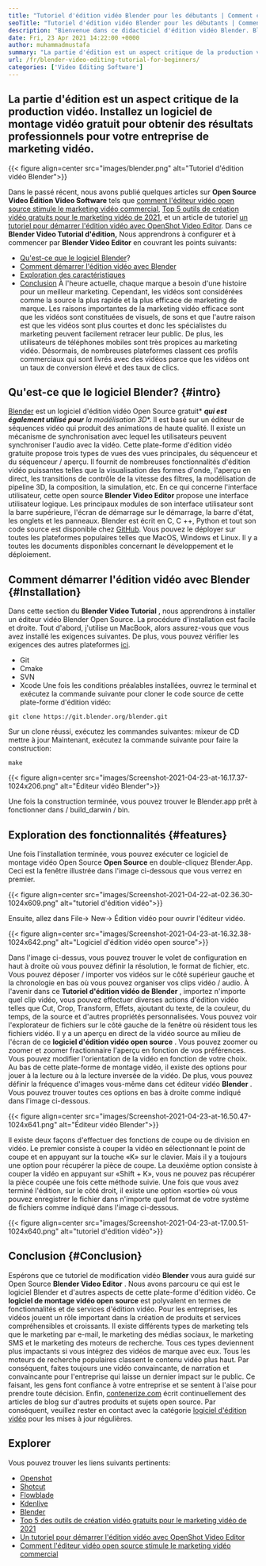 ```yaml
---
title: "Tutoriel d'édition vidéo Blender pour les débutants | Comment ça fonctionne" 
seoTitle: "Tutoriel d'édition vidéo Blender pour les débutants | Comment ça fonctionne" 
description: "Bienvenue dans ce didacticiel d'édition vidéo Blender. Blender est open-source, propose des effets, des animations, des filtres, des aperçus en direct et une prise en charge de l'ajout d'images." 
date: Fri, 23 Apr 2021 14:22:00 +0000
author: muhammadmustafa
summary: "La partie d'édition est un aspect critique de la production vidéo. Installez un logiciel de montage vidéo gratuit pour obtenir des résultats professionnels pour votre entreprise de marketing vidéo." 
url: /fr/blender-video-editing-tutorial-for-beginners/
categories: ['Video Editing Software']
---
```


## La partie d'édition est un aspect critique de la production vidéo. Installez un logiciel de montage vidéo gratuit pour obtenir des résultats professionnels pour votre entreprise de marketing vidéo.

{{< figure align=center src="images/blender.png" alt="Tutoriel d'édition vidéo Blender">}}

Dans le passé récent, nous avons publié quelques articles sur  **Open Source Video Édition Video Software** tels que [comment l'éditeur vidéo open source stimule le marketing vidéo commercial][1], [Top 5 outils de création vidéo gratuits pour le marketing vidéo de 2021][ 2], et un article de tutoriel [un tutoriel pour démarrer l'édition vidéo avec OpenShot Video Editor][3]. Dans ce  **Blender Video Tutorial d'édition,**  Nous apprendrons à configurer et à commencer par **Blender Video Editor**  en couvrant les points suivants:
  * [Qu'est-ce que le logiciel Blender][4]?
  * [Comment démarrer l'édition vidéo avec Blender][5]
  * [Exploration des caractéristiques][6]
  * [Conclusion][7]
À l'heure actuelle, chaque marque a besoin d'une histoire pour un meilleur marketing. Cependant, les vidéos sont considérées comme la source la plus rapide et la plus efficace de marketing de marque. Les raisons importantes de la marketing vidéo efficace sont que les vidéos sont constituées de visuels, de sons et que l'autre raison est que les vidéos sont plus courtes et donc les spécialistes du marketing peuvent facilement retracer leur public. De plus, les utilisateurs de téléphones mobiles sont très propices au marketing vidéo. Désormais, de nombreuses plateformes classent ces profils commerciaux qui sont livrés avec des vidéos parce que les vidéos ont un taux de conversion élevé et des taux de clics.

## Qu'est-ce que le logiciel Blender? {#intro}

[Blender][8] est un logiciel d'édition vidéo Open Source gratuit*  ***qui est également utilisé pour**  la modélisation 3D**. Il est basé sur un éditeur de séquences vidéo qui produit des animations de haute qualité. Il existe un mécanisme de synchronisation avec lequel les utilisateurs peuvent synchroniser l'audio avec la vidéo. Cette plate-forme d'édition vidéo gratuite propose trois types de vues des vues principales, du séquenceur et du séquenceur / aperçu. Il fournit de nombreuses fonctionnalités d'édition vidéo puissantes telles que la visualisation des formes d'onde, l'aperçu en direct, les transitions de contrôle de la vitesse des filtres, la modélisation de pipeline 3D, la composition, la simulation, etc.
En ce qui concerne l'interface utilisateur, cette open source  **Blender Video Editor**  propose une interface utilisateur logique. Les principaux modules de son interface utilisateur sont la barre supérieure, l'écran de démarrage sur le démarrage, la barre d'état, les onglets et les panneaux. Blender est écrit en C, C ++, Python et tout son code source est disponible chez [GitHub][9]. Vous pouvez le déployer sur toutes les plateformes populaires telles que MacOS, Windows et Linux. Il y a toutes les documents disponibles concernant le développement et le déploiement.

## Comment démarrer l'édition vidéo avec Blender {#Installation}

Dans cette section du  **Blender Video Tutorial**  , nous apprendrons à installer un éditeur vidéo Blender Open Source. La procédure d'installation est facile et droite. Tout d'abord, j'utilise un MacBook, alors assurez-vous que vous avez installé les exigences suivantes. De plus, vous pouvez vérifier les exigences des autres plateformes [ici][10].
  * Git
  * Cmake
  * SVN
  * Xcode
Une fois les conditions préalables installées, ouvrez le terminal et exécutez la commande suivante pour cloner le code source de cette plate-forme d'édition vidéo:
```
git clone https://git.blender.org/blender.git
```
Sur un clone réussi, exécutez les commandes suivantes:
mixeur de CD
mettre à jour
Maintenant, exécutez la commande suivante pour faire la construction:
```
make
```

{{< figure align=center src="images/Screenshot-2021-04-23-at-16.17.37-1024x206.png" alt="Éditeur vidéo Blender">}}

Une fois la construction terminée, vous pouvez trouver le Blender.app prêt à fonctionner dans / build_darwin / bin.

## Exploration des fonctionnalités {#features}

Une fois l'installation terminée, vous pouvez exécuter ce logiciel de montage vidéo Open Source  **Open Source**  en double-cliquez Blender.App. Ceci est la fenêtre illustrée dans l'image ci-dessous que vous verrez en premier.

{{< figure align=center src="images/Screenshot-2021-04-22-at-02.36.30-1024x609.png" alt="tutoriel d'édition vidéo">}}

Ensuite, allez dans File-> New-> Édition vidéo pour ouvrir l'éditeur vidéo.

{{< figure align=center src="images/Screenshot-2021-04-23-at-16.32.38-1024x642.png" alt="Logiciel d'édition vidéo open source">}}

Dans l'image ci-dessus, vous pouvez trouver le volet de configuration en haut à droite où vous pouvez définir la résolution, le format de fichier, etc. Vous pouvez déposer / importer vos vidéos sur le côté supérieur gauche et la chronologie en bas où vous pouvez organiser vos clips vidéo / audio.
À l'avenir dans ce  **Tutoriel d'édition vidéo de Blender** , importez n'importe quel clip vidéo, vous pouvez effectuer diverses actions d'édition vidéo telles que Cut, Crop, Transform, Effets, ajoutant du texte, de la couleur, du temps, de la source et d'autres propriétés personnalisées. Vous pouvez voir l'explorateur de fichiers sur le côté gauche de la fenêtre où résident tous les fichiers vidéo. Il y a un aperçu en direct de la vidéo source au milieu de l'écran de ce  **logiciel d'édition vidéo open source**  . Vous pouvez zoomer ou zoomer et zoomer fractionnaire l'aperçu en fonction de vos préférences. Vous pouvez modifier l'orientation de la vidéo en fonction de votre choix. Au bas de cette plate-forme de montage vidéo, il existe des options pour jouer à la lecture ou à la lecture inversée de la vidéo. De plus, vous pouvez définir la fréquence d'images vous-même dans cet éditeur vidéo **Blender**  . Vous pouvez trouver toutes ces options en bas à droite comme indiqué dans l'image ci-dessous.

{{< figure align=center src="images/Screenshot-2021-04-23-at-16.50.47-1024x641.png" alt="Éditeur vidéo Blender">}}

Il existe deux façons d'effectuer des fonctions de coupe ou de division en vidéo. Le premier consiste à couper la vidéo en sélectionnant le point de coupe et en appuyant sur la touche «K» sur le clavier. Mais il y a toujours une option pour récupérer la pièce de coupe. La deuxième option consiste à couper la vidéo en appuyant sur «Shift + K», vous ne pouvez pas récupérer la pièce coupée une fois cette méthode suivie. Une fois que vous avez terminé l'édition, sur le côté droit, il existe une option «sortie» où vous pouvez enregistrer le fichier dans n'importe quel format de votre système de fichiers comme indiqué dans l'image ci-dessous.

{{< figure align=center src="images/Screenshot-2021-04-23-at-17.00.51-1024x640.png" alt="tutoriel d'édition vidéo">}}


## Conclusion {#Conclusion}

Espérons que ce tutoriel de modification vidéo  **Blender** vous aura guidé sur Open Source  **Blender Video Editor**  . Nous avons parcouru ce qui est le logiciel Blender et d'autres aspects de cette plate-forme d'édition vidéo. Ce **logiciel de montage vidéo open source**  est polyvalent en termes de fonctionnalités et de services d'édition vidéo. Pour les entreprises, les vidéos jouent un rôle important dans la création de produits et services compréhensibles et croissants. Il existe différents types de marketing tels que le marketing par e-mail, le marketing des médias sociaux, le marketing SMS et le marketing des moteurs de recherche. Tous ces types deviennent plus impactants si vous intégrez des vidéos de marque avec eux. Tous les moteurs de recherche populaires classent le contenu vidéo plus haut. Par conséquent, faites toujours une vidéo convaincante, de narration et convaincante pour l'entreprise qui laisse un dernier impact sur le public. Ce faisant, les gens font confiance à votre entreprise et se sentent à l'aise pour prendre toute décision.
Enfin, [contenerize.com][11] écrit continuellement des articles de blog sur d'autres produits et sujets open source. Par conséquent, veuillez rester en contact avec la catégorie [logiciel d'édition vidéo][12] pour les mises à jour régulières.

## Explorer
Vous pouvez trouver les liens suivants pertinents:
  * [Openshot][13]
  * [Shotcut][14]
  * [Flowblade][15]
  * [Kdenlive][16]
  * [Blender][8]
  * [Top 5 des outils de création vidéo gratuits pour le marketing vidéo de 2021][2]
  * [Un tutoriel pour démarrer l'édition vidéo avec OpenShot Video Editor][3]
  * [Comment l'éditeur vidéo open source stimule le marketing vidéo commercial][1]



 [1]: https://blog.containerize.com/video-editing-software/how-video-editing-software-improves-business-video-marketing/
 [2]: https://blog.containerize.com/video-editing-software/top-5-open-source-video-editor-software-for-video-marketing/
 [3]: https://blog.containerize.com/video-editing-software/openshot-video-editor-tutorial-for-beginners-open-source/
 [4]: #intro
 [5]: #Installation
 [6]: #features
 [7]: #Conclusion
 [8]: https://products.containerize.com/video-editing-software/blender
 [9]: https://github.com/blender/blender
 [10]: https://wiki.blender.org/wiki/Building_Blender
 [11]: https://www.containerize.com/
 [12]: https://products.containerize.com/video-editing-software
 [13]: https://products.containerize.com/video-editing-software/openshot
 [14]: https://products.containerize.com/video-editing-software/shotcut
 [15]: https://products.containerize.com/video-editing-software/flowblade
 [16]: https://products.containerize.com/video-editing-software/kdenlive
